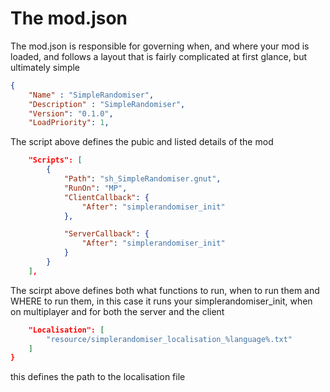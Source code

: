 The mod.json
============

The mod.json is responsible for governing when, and where your mod is loaded, and follows a layout that is fairly complicated at first glance, but ultimately simple

```json
{
	"Name" : "SimpleRandomiser",
	"Description" : "SimpleRandomiser",
	"Version": "0.1.0",
	"LoadPriority": 1,
```
The script above defines the pubic and listed details of the mod
```json
	"Scripts": [
		{
			"Path": "sh_SimpleRandomiser.gnut",
			"RunOn": "MP",
			"ClientCallback": {
				"After": "simplerandomiser_init"
			},

			"ServerCallback": {
				"After": "simplerandomiser_init"
			}
		}
	],
```
The scirpt above defines both what functions to run, when to run them and WHERE to run them, in this case it runs your simplerandomiser_init, when on multiplayer and for both the server and the client
```json
	"Localisation": [
		"resource/simplerandomiser_localisation_%language%.txt"
	]
}
```
this defines the path to the localisation file
